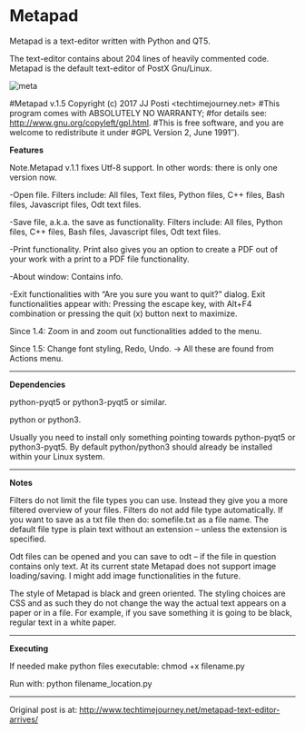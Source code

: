# Metapad
Metapad is a text-editor written with Python and QT5. 

The text-editor contains about 204 lines of heavily commented code. Metapad is the default text-editor of PostX Gnu/Linux.

![meta](https://user-images.githubusercontent.com/29865797/111901978-b6d84200-8a43-11eb-878f-b92b1ff0216b.png)

#Metapad v.1.5 Copyright (c) 2017 JJ Posti <techtimejourney.net>
#This program comes with ABSOLUTELY NO WARRANTY;
#for details see: http://www.gnu.org/copyleft/gpl.html.
#This is free software, and you are welcome to redistribute it under
#GPL Version 2, June 1991″).

<b>Features</b>

Note.Metapad v.1.1 fixes Utf-8 support. In other words: there is only one version now.

-Open file. Filters include: All files, Text files, Python files, C++ files, Bash files, Javascript files, Odt text files.

-Save file, a.k.a. the save as functionality. Filters include: All files, Python files, C++ files, Bash files, Javascript files, Odt text files.

-Print functionality. Print also gives you an option to create a PDF out of your work with a print to a PDF file functionality.

-About window: Contains info.

-Exit functionalities with “Are you sure you want to quit?” dialog. Exit functionalities appear with: Pressing the escape key, with Alt+F4 combination or pressing the quit (x) button next to maximize.

Since 1.4: Zoom in and zoom out functionalities added to the menu.

Since 1.5: Change font styling, Redo, Undo. -> All these are found from Actions menu.
____________________


<b>Dependencies</b>

python-pyqt5 or python3-pyqt5 or similar.

python or python3.

Usually you need to install only something pointing towards python-pyqt5 or python3-pyqt5. By default python/python3 should already be installed within your Linux system.

__________________________

<b>Notes</b>

Filters do not limit the file types you can use. Instead they give you a more filtered overview of your files. Filters do not add file type automatically. If you want to save as a txt file then do: somefile.txt as a file name. The default file type is plain text without an extension – unless the extension is specified.

Odt files can be opened and you can save to odt – if the file in question contains only text. At its current state Metapad does not support image loading/saving. I might add image functionalities in the future.

The style of Metapad is black and green oriented. The styling choices are CSS and as such they do not change the way the actual text appears on a paper or in a file. For example, if you save something it is going to be black, regular text in a white paper.

__________________________


<b>Executing</b>

If needed make python files executable: chmod +x filename.py

Run with: python filename_location.py

____
Original post is at: http://www.techtimejourney.net/metapad-text-editor-arrives/


